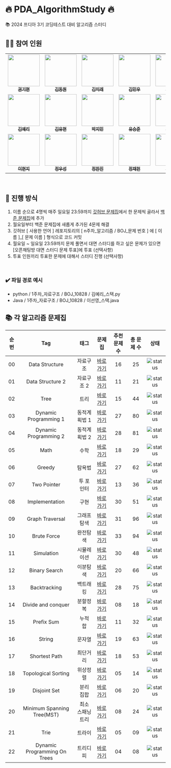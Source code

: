 # 🔥 PDA_AlgorithmStudy 🔥
📚 2024 프디아 3기 코딩테스트 대비 알고리즘 스터디

## 🙋‍♀️ 참여 인원

<table>
<tr>
<td align="center"><a href="https://github.com/kkh0331"><img src="https://avatars.githubusercontent.com/u/99806443?v=4" width="100px;" alt=""/><br /><sub><b>권기현</b></sub></a>
<td align="center"><a href="https://github.com/EastWon0103"><img src="https://avatars.githubusercontent.com/u/63653473?v=4" width="100px;" alt=""/><br /><sub><b>김동원</b></sub></a></td>
<td align="center"><a href="https://github.com/allllfo"><img src="https://avatars.githubusercontent.com/u/86925185?v=4" width="100px;" alt=""/><br /><sub><b>김미래</b></sub></a></td>
<td align="center"><a href="https://github.com/bkkmw"><img src="https://avatars.githubusercontent.com/u/78014844?v=4" width="100px;" alt=""/><br /><sub><b>김민우</b></sub></a></td>
<td align="center"><a href="https://github.com/lvolzdev"><img src="https://avatars.githubusercontent.com/u/63188042?v=4" width="100px;" alt=""/><br /><sub><b>김시은</b></sub></a></td>
<td align="center"><a href="https://github.com/KimYoungSeok15"><img src="https://avatars.githubusercontent.com/u/122508517?v=4" width="100px;" alt=""/><br /><sub><b>김영석</b></sub></a></td>
</tr>
<tr>
<td align="center"><a href="https://github.com/rlafl7942"><img src="https://avatars.githubusercontent.com/u/46741373?v=4" width="100px;" alt=""/><br /><sub><b>김예리</b></sub></a></td>
<td align="center"><a href="https://github.com/youhyeoneee"><img src="https://avatars.githubusercontent.com/u/37354574?v=4" width="100px;" alt=""/><br /><sub><b>김유현</b></sub></a></td>
<td align="center"><a href="https://github.com/jiminpark23"><img src="https://avatars.githubusercontent.com/u/122578483?v=4" width="100px;" alt=""/><br /><sub><b>박지민</b></sub></a>
<td align="center"><a href="https://github.com/SJJuunnY"><img src="https://avatars.githubusercontent.com/u/118606256?v=4" width="100px;" alt=""/><br /><sub><b>유승준</b></sub></a></td>
<td align="center"><a href="https://github.com/godltjsdud"><img src="https://avatars.githubusercontent.com/u/71091090?v=4" width="100px;" alt=""/><br /><sub><b>이선영</b></sub></a></td>
<td align="center"><a href="https://github.com/eehanseul"><img src="https://avatars.githubusercontent.com/u/129421334?v=4" width="100px;" alt=""/><br /><sub><b>이한슬</b></sub></a></td>
</tr>
<tr>
<td align="center"><a href="https://github.com/hleeat"><img src="https://avatars.githubusercontent.com/u/92327104?v=4" width="100px;" alt=""/><br /><sub><b>이현지</b></sub></a>
<td align="center"><a href="https://github.com/NOEL-code"><img src="https://avatars.githubusercontent.com/u/83216048?v=4" width="100px;" alt=""/><br /><sub><b>정우성</b></sub></a></td>
<td align="center"><a href="https://github.com/chanjin1998"><img src="https://avatars.githubusercontent.com/u/70675133?v=4" width="100px;" alt=""/><br /><sub><b>정찬진</b></sub></a></td>
<td align="center"><a href="https://github.com/chaeheonjeong"><img src="https://avatars.githubusercontent.com/u/116990111?v=4" width="100px;" alt=""/><br /><sub><b>정채헌</b></sub></a>
<td align="center"><a href="https://github.com/heeeesoo"><img src="https://avatars.githubusercontent.com/u/73633272?v=4" width="100px;" alt=""/><br /><sub><b>정희수</b></sub></a>
<td align="center"><a href="https://github.com/ekgus9701"><img src="https://avatars.githubusercontent.com/u/52192706?v=4" width="100px;" alt=""/><br /><sub><b>한다현</b></sub></a>
</tr>
</table>

<br>

## 🔎 진행 방식

1. 이름 순으로 4명씩 매주 일요일 23:59까지 [깃허브 문제집](https://github.com/tony9402/baekjoon)에서 한 문제씩 골라서 [백준 문제집](https://www.acmicpc.net/group/practice/19666)에 추가
2. 월요일부터 백준 문제집에 새롭게 추가된 4문제 해결
3. 깃허브 [ 사용한 언어 ] 레포지토리의 [ n주차_알고리즘 / BOJ_문제 번호 ] 에 [ 이름 ]_[ 문제 이름 ] 형식으로 코드 커밋
4. 월요일 ~ 일요일 23:59까지 문제 풀면서 대면 스터디를 하고 싶은 문제가 있으면 [오픈채팅방 대면 스터디 문제 투표]에 투표 (선택사항)
5. 투표 인원끼리 투표한 문제에 대해서 스터디 진행 (선택사항)

<br>

### ✔️ 파일 경로 예시
* python / 1주차_자료구조 / BOJ_10828 / 김예리_스택.py
* Java / 1주차_자료구조 / BOJ_10828 / 이선영_스택.java

## 📚 각 알고리즘 문제집

| 순번 | Tag                          | 태그                | 문제집    | 추천 문제 수 | 총 문제 수 |  상태             |
| :--: | :--------------------------: | :-----------------: | :------:  | :---------:  | :------: |:---------------:|
| 00 | Data Structure | 자료구조 | [바로가기](https://github.com/tony9402/baekjoon/tree/main/data_structure) | 16 | 25 | ![status][DONE] |
| 01 | Data Structure 2 | 자료구조 2 | [바로가기](https://github.com/tony9402/baekjoon/tree/main/data_structure2) | 11 | 21 | ![status][DONE] |
| 02 | Tree | 트리 | [바로가기](https://github.com/tony9402/baekjoon/tree/main/tree) | 15 | 44 | ![status][DONE] |
| 03 | Dynamic Programming 1 | 동적계획법 1 | [바로가기](http://github.com/tony9402/baekjoon/blob/main/dynamic_programming_1) | 27 | 80 | ![status][Doing] |
| 04 | Dynamic Programming 2 | 동적계획법 2 | [바로가기](https://github.com/tony9402/baekjoon/tree/main/dynamic_programming_2) | 28 | 81 | ![status][Doing] |
| 05 | Math | 수학 | [바로가기](http://github.com/tony9402/baekjoon/blob/main/math) | 18 | 29 | ![status][Doing] |
| 06 | Greedy | 탐욕법 | [바로가기](https://github.com/tony9402/baekjoon/tree/main/greedy) | 27 | 62 | ![status][Doing] |
| 07 | Two Pointer | 투 포인터 | [바로가기](http://github.com/tony9402/baekjoon/blob/main/two_pointer) | 13 | 36 | ![status][Doing] |
| 08 | Implementation | 구현 | [바로가기](http://github.com/tony9402/baekjoon/blob/main/implementation) | 30 | 51 | ![status][Doing] |
| 09 | Graph Traversal | 그래프 탐색 | [바로가기](https://github.com/tony9402/baekjoon/tree/main/graph_traversal) | 31 | 96 | ![status][Doing] |
| 10 | Brute Force | 완전탐색 | [바로가기](http://github.com/tony9402/baekjoon/blob/main/brute_force) | 33 | 94 | ![status][Doing] |
| 11 | Simulation | 시뮬레이션 | [바로가기](http://github.com/tony9402/baekjoon/blob/main/simulation) | 30 | 48 | ![status][Doing] |
| 12 | Binary Search | 이분탐색 | [바로가기](http://github.com/tony9402/baekjoon/blob/main/binary_search) | 20 | 66 | ![status][Doing] |
| 13 | Backtracking | 백트래킹 | [바로가기](http://github.com/tony9402/baekjoon/blob/main/backtracking) | 28 | 75 | ![status][Doing] |
| 14 | Divide and conquer | 분할정복 | [바로가기](http://github.com/tony9402/baekjoon/blob/main/divide_and_conquer) | 08 | 18 | ![status][Doing] |
| 15 | Prefix Sum | 누적 합 | [바로가기](http://github.com/tony9402/baekjoon/blob/main/prefix_sum) | 11 | 32 | ![status][Doing] |
| 16 | String | 문자열 | [바로가기](https://github.com/tony9402/baekjoon/tree/main/string) | 19 | 63 | ![status][Doing] |
| 17 | Shortest Path | 최단거리 | [바로가기](https://github.com/tony9402/baekjoon/tree/main/shortest_path) | 18 | 53 | ![status][Doing] |
| 18 | Topological Sorting | 위상정렬 | [바로가기](https://github.com/tony9402/baekjoon/tree/main/topological_sorting) | 05 | 14 | ![status][Doing] |
| 19 | Disjoint Set | 분리 집합 | [바로가기](https://github.com/tony9402/baekjoon/tree/main/disjoint_set) | 06 | 20 | ![status][Doing] |
| 20 | Minimum Spanning Tree(MST) | 최소 스패닝 트리 | [바로가기](https://github.com/tony9402/baekjoon/tree/main/minimum_spanning_tree) | 08 | 24 | ![status][Doing] |
| 21 | Trie | 트라이 | [바로가기](https://github.com/tony9402/baekjoon/tree/main/trie) | 05 | 09 | ![status][Doing] |
| 22 | Dynamic Programming On Trees | 트리디피 | [바로가기](https://github.com/tony9402/baekjoon/tree/main/dynamic_programming_on_trees) | 04 | 08 | ![status][Doing] |

[DOING]: https://img.shields.io/badge/-DOING-31AE0F
[DONE]: https://img.shields.io/badge/-DONE-0885CC

